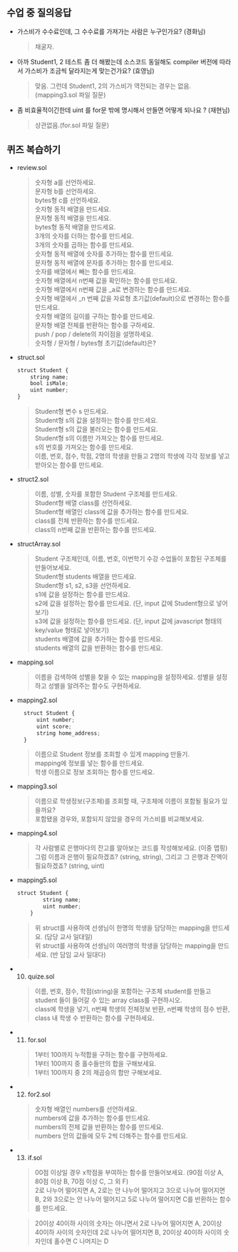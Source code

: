 ## 수업 중 질의응답

- 가스비가 수수료인데, 그 수수료를 가져가는 사람은 누구인가요? (경화님)

  > 채굴자.

- 아까 Student1, 2 테스트 좀 더 해봤는데 소스코드 동일해도 compiler 버전에 따라서 가스비가 조금씩 달라지는게 맞는건가요? (효영님)

  > 맞음. 그런데 Student1, 2의 가스비가 역전되는 경우는 없음.(mapping3.sol 파일 질문)

- 좀 비효율적이긴한데 uint 를 for문 밖에 명시해서 만들면 어떻게 되나요 ? (재현님)

  > 상관없음.(for.sol 파일 질문)

## 퀴즈 복습하기

- review.sol

  > 숫자형 a를 선언하세요.  
  > 문자형 b를 선언하세요.  
  > bytes형 c를 선언하세요.  
  > 숫자형 동적 배열을 만드세요.  
  > 문자형 동적 배열을 만드세요.  
  > bytes형 동적 배열을 만드세요.  
  > 3개의 숫자를 더하는 함수를 만드세요.  
  > 3개의 숫자를 곱하는 함수를 만드세요.  
  > 숫자형 동적 배열에 숫자를 추가하는 함수를 만드세요.  
  > 문자형 동적 배열에 문자를 추가하는 함수를 만드세요.  
  > 숫자를 배열에서 빼는 함수를 만드세요.  
  > 숫자형 배열에서 n번째 값을 확인하는 함수를 만드세요.  
  > 숫자형 배열에서 n번째 값을 \_a로 변경하는 함수를 만드세요.  
  > 숫자형 배열에서 \_n 번째 값을 자료형 초기값(default)으로 변경하는 함수를 만드세요.  
  > 숫자형 배열의 길이를 구하는 함수를 만드세요.  
  > 문자형 배열 전체를 반환하는 함수를 구하세요.  
  > push / pop / delete의 차이점을 설명하세요.  
  > 숫자형 / 문자형 / bytes형 초기값(default)은?

- struct.sol

  ```javascript
  struct Student {
      string name;
      bool isMale;
      uint number;
  }
  ```

  > Student형 변수 s 만드세요.  
  > Student형 s의 값을 설정하는 함수를 만드세요.  
  > Student형 s의 값을 불러오는 함수를 만드세요.  
  > Student형 s의 이름만 가져오는 함수를 만드세요.  
  > s의 번호를 가져오는 함수를 만드세요.  
  > 이름, 번호, 점수, 학점, 2명의 학생을 만들고 2명의 학생에 각각 정보를 넣고 받아오는 함수를 만드세요.

- struct2.sol

  > 이름, 성별, 숫자를 포함한 Student 구조체를 만드세요.  
  > Student형 배열 class를 선언하세요.  
  > Student형 배열인 class에 값을 추가하는 함수를 만드세요.  
  > class를 전체 반환하는 함수를 만드세요.  
  > class의 n번째 값을 반환하는 함수를 만드세요.

- structArray.sol

  > Student 구조체인데, 이름, 번호, 이번학기 수강 수업들이 포함된 구조체를 만들어보세요.  
  > Student형 students 배열을 만드세요.  
  > Student형 s1, s2, s3을 선언하세요.  
  > s1에 값을 설정하는 함수를 만드세요.  
  > s2에 값을 설정하는 함수를 만드세요. (단, input 값에 Student형으로 넣어보기)  
  > s3에 값을 설정하는 함수를 만드세요. (단, input 값에 javascript 형태의 key/value 형태로 넣어보기)  
  > students 배열에 값을 추가하는 함수를 만드세요.  
  > students 배열의 값을 반환하는 함수를 만드세요.

- mapping.sol

  > 이름을 검색하여 성별을 찾을 수 있는 mapping을 설정하세요. 성별을 설정하고 성별을 알려주는 함수도 구현하세요.

- mapping2.sol

  ```javascript
    struct Student {
        uint number;
        uint score;
        string home_address;
    }
  ```

  > 이름으로 Student 정보를 조회할 수 있게 mapping 만들기.  
  > mapping에 정보를 넣는 함수를 만드세요.  
  > 학생 이름으로 정보 조회하는 함수를 만드세요.

- mapping3.sol

  > 이름으로 학생정보(구조체)를 조회할 때, 구조체에 이름이 포함될 필요가 있을까요?  
  > 포함됐을 경우와, 포함되지 않았을 경우의 가스비를 비교해보세요.

- mapping4.sol

  > 각 사람별로 은행마다의 잔고를 알아보는 코드를 작성해보세요. (이중 맵핑)  
  > 그럼 이름과 은행이 필요하겠죠? (string, string), 그리고 그 은행과 잔액이 필요하겠죠? (string, uint)

- mapping5.sol

  ```javascript
  struct Student {
          string name;
          uint number;
      }
  ```

  > 위 struct를 사용하여 선생님이 한명의 학생을 담당하는 mapping을 만드세요. (담당 교사 일대일)  
  > 위 struct를 사용하여 선생님이 여러명의 학생을 담당하는 mapping을 만드세요. (반 담임 교사 일대다)

- 10. quize.sol

  > 이름, 번호, 점수, 학점(string)을 포함하는 구조체 student를 만들고 student 들이 들어갈 수 있는 array class를 구현하시오.  
  > class에 학생을 넣기, n번째 학생의 전체정보 반환, n번째 학생의 점수 반환, class 내 학생 수 반환하는 함수를 구현하세요.

- 11. for.sol

  > 1부터 100까지 누적합을 구하는 함수를 구현하세요.  
  > 1부터 100까지 중 홀수들만의 합을 구해보세요.  
  > 1부터 100까지 중 2의 제곱승의 합만 구해보세요.

- 12. for2.sol

  > 숫자형 배열인 numbers를 선언하세요.  
  > numbers에 값을 추가하는 함수를 만드세요.  
  > numbers의 전체 값을 반환하는 함수를 만드세요.  
  > numbers 안의 값들에 모두 2씩 더해주는 함수를 만드세요.

- 13. if.sol

  > 00점 이상일 경우 x학점을 부여하는 함수를 만들어보세요. (90점 이상 A, 80점 이상 B, 70점 이상 C, 그 외 F)  
  > 2로 나누어 떨어지면 A, 2로는 안 나누어 떨어지고 3으로 나누어 떨어지면 B, 2와 3으로는 안 나누어 떨어지고 5로 나누어 떨어지면 C를 반환하는 함수를 만드세요.

  > 20이상 40이하 사이의 숫자는 아니면서 2로 나누어 떨어지면 A, 20이상 40이하 사이의 숫자인데 2로 나누어 떨어지면 B, 20이상 40이하 사이의 숫자인데 홀수면 C 나머지는 D
